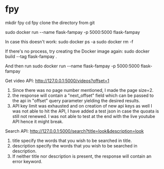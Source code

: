 # fpy

mkdir fpy
cd fpy
clone the directory from git


sudo docker run --name flask-fampay -p 5000:5000 flask-fampay

In case this doesn't work:
  sudo docker ps -a
  sudo docker rm -f <process id>
  
If there's no process, try creating the Docker image again:
  sudo docker build --tag flask-fampay .
  
And then run
  sudo docker run --name flask-fampay -p 5000:5000 flask-fampay


Get video API:
  http://127.0.0.1:5000/videos?offset=1
  1) Since there was no page number mentioned, I made the page size=2.
  2) the response will contain a "next_offset" field which can be passed to the api in "offset" query parameter yielding the desired results.
  3) API key limit was exhausted and on creation of new api keys as well I was not able to hit the API, I have added a test json in case the quoata is still not
      renewed. I was not able to test at the end with the live youtube API hence it might break.
  
  
Search API:
  http://127.0.0.1:5000/search?title=look&description=look
  1) title specify the words that you wish to be searched in title.
  2) description specify the words that you wish to be searched in description.
  3) If neither title nor description is present, the response will contain an error keyword.
  


